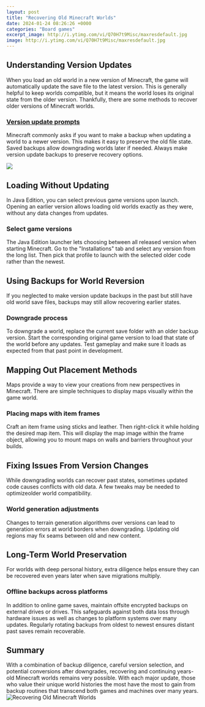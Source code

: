 ```yaml
---
layout: post
title: "Recovering Old Minecraft Worlds"
date: 2024-01-24 08:26:26 +0000
categories: "Board games"
excerpt_image: http://i.ytimg.com/vi/Q70H7t9Misc/maxresdefault.jpg
image: http://i.ytimg.com/vi/Q70H7t9Misc/maxresdefault.jpg
---
```


## Understanding Version Updates
When you load an old world in a new version of Minecraft, the game will automatically update the save file to the latest version. This is generally helpful to keep worlds compatible, but it means the world loses its original state from the older version. Thankfully, there are some methods to recover older versions of Minecraft worlds.
### [Version update prompts](https://store.fi.io.vn/womens-pug-mom-said-baby-funny-pug-dog-pet-lover-christmas-gifts-2)
Minecraft commonly asks if you want to make a backup when updating a world to a newer version. This makes it easy to preserve the old file state. Saved backups allow downgrading worlds later if needed. Always make version update backups to preserve recovery options.

![](https://www.easeus.com/images/en/data-recovery/drw-pro/recover-minecraft-without-backup-1.png)
## Loading Without Updating 
In Java Edition, you can select previous game versions upon launch. Opening an earlier version allows loading old worlds exactly as they were, without any data changes from updates.
### **Select game versions**
The Java Edition launcher lets choosing between all released version when starting Minecraft. Go to the "Installations" tab and select any version from the long list. Then pick that profile to launch with the selected older code rather than the newest.
## Using Backups for World Reversion
If you neglected to make version update backups in the past but still have old world save files, backups may still allow recovering earlier states.
### **Downgrade process** 
To downgrade a world, replace the current save folder with an older backup version. Start the corresponding original game version to load that state of the world before any updates. Test gameplay and make sure it loads as expected from that past point in development.
## Mapping Out Placement Methods
Maps provide a way to view your creations from new perspectives in Minecraft. There are simple techniques to display maps visually within the game world.
### **Placing maps with item frames**
Craft an item frame using sticks and leather. Then right-click it while holding the desired map item. This will display the map image within the frame object, allowing you to mount maps on walls and barriers throughout your builds.
## Fixing Issues From Version Changes
While downgrading worlds can recover past states, sometimes updated code causes conflicts with old data. A few tweaks may be needed to optimizeolder world compatibility. 
### **World generation adjustments** 
Changes to terrain generation algorithms over versions can lead to generation errors at world borders when downgrading. Updating old regions may fix seams between old and new content.
## Long-Term World Preservation
For worlds with deep personal history, extra diligence helps ensure they can be recovered even years later when save migrations multiply.
### **Offline backups across platforms**
In addition to online game saves, maintain offsite encrypted backups on external drives or drives. This safeguards against both data loss through hardware issues as well as changes to platform systems over many updates. Regularly rotating backups from oldest to newest ensures distant past saves remain recoverable.
## Summary
With a combination of backup diligence, careful version selection, and potential conversions after downgrades, recovering and continuing years-old Minecraft worlds remains very possible. With each major update, those who value their unique world histories the most have the most to gain from backup routines that transcend both games and machines over many years.
![Recovering Old Minecraft Worlds](http://i.ytimg.com/vi/Q70H7t9Misc/maxresdefault.jpg)